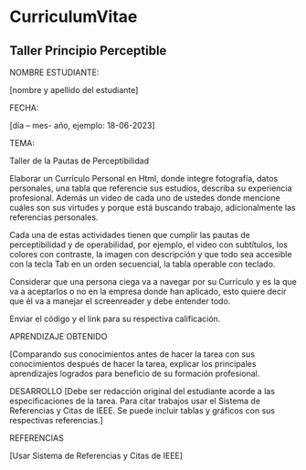 # CurriculumVitae
## Taller Principio Perceptible

NOMBRE ESTUDIANTE:

[nombre y apellido del estudiante]

FECHA:

[día – mes- año, ejemplo: 18-06-2023]

TEMA:

Taller de la Pautas de Perceptibilidad

 

 

 

Elaborar un Currículo Personal en Html, donde integre fotografía, datos personales, una tabla que referencie sus estudios, describa su experiencia profesional. Además  un video de cada uno de ustedes donde mencione cuáles son sus virtudes y porque está buscando trabajo, adicionalmente las referencias personales.

Cada una de estas actividades tienen que cumplir las pautas de perceptibilidad y de operabilidad, por ejemplo, el video con subtítulos, los colores con contraste, la imagen con descripción y que todo sea accesible con la tecla Tab en un orden secuencial, la tabla operable con teclado.

Considerar que una persona ciega va a navegar por su Currículo y es la que va a aceptarlos o no en la empresa donde han aplicado, esto quiere decir que él va a manejar el screenreader y debe entender todo.

Enviar el código y el link para su respectiva calificación.

APRENDIZAJE OBTENIDO

[Comparando sus conocimientos antes de hacer la tarea con sus conocimientos después de hacer la tarea, explicar los principales aprendizajes logrados para beneficio de su formación profesional.

 

DESARROLLO
[Debe ser redacción original del estudiante acorde a las especificaciones de la tarea. Para citar trabajos usar el Sistema de Referencias y Citas de IEEE. Se puede incluir tablas y gráficos con sus respectivas referencias.]

 

REFERENCIAS

[Usar Sistema de Referencias y Citas de IEEE]
